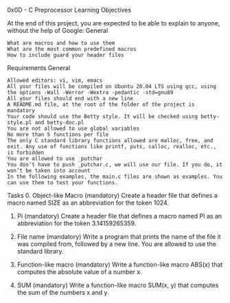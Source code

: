 0x0D - C Preprocessor
Learning Objectives

At the end of this project, you are expected to be able to explain to anyone, without the help of Google:
General

    What are macros and how to use them
    What are the most common predefined macros
    How to include guard your header files

Requirements
General

    Allowed editors: vi, vim, emacs
    All your files will be compiled on Ubuntu 20.04 LTS using gcc, using the options -Wall -Werror -Wextra -pedantic -std=gnu89
    All your files should end with a new line
    A README.md file, at the root of the folder of the project is mandatory
    Your code should use the Betty style. It will be checked using betty-style.pl and betty-doc.pl
    You are not allowed to use global variables
    No more than 5 functions per file
    The only C standard library functions allowed are malloc, free, and exit. Any use of functions like printf, puts, calloc, realloc, etc., is forbidden
    You are allowed to use _putchar
    You don’t have to push _putchar.c, we will use our file. If you do, it won’t be taken into account
    In the following examples, the main.c files are shown as examples. You can use them to test your functions.

Tasks
0. Object-like Macro (mandatory)
Create a header file that defines a macro named SIZE as an abbreviation for the token 1024.


1. Pi (mandatory)
Create a header file that defines a macro named PI as an abbreviation for the token 3.14159265359.


2. File name (mandatory)
Write a program that prints the name of the file it was compiled from, followed by a new line.
You are allowed to use the standard library.


3. Function-like macro (mandatory)
Write a function-like macro ABS(x) that computes the absolute value of a number x.


4. SUM (mandatory)
Write a function-like macro SUM(x, y) that computes the sum of the numbers x and y.

